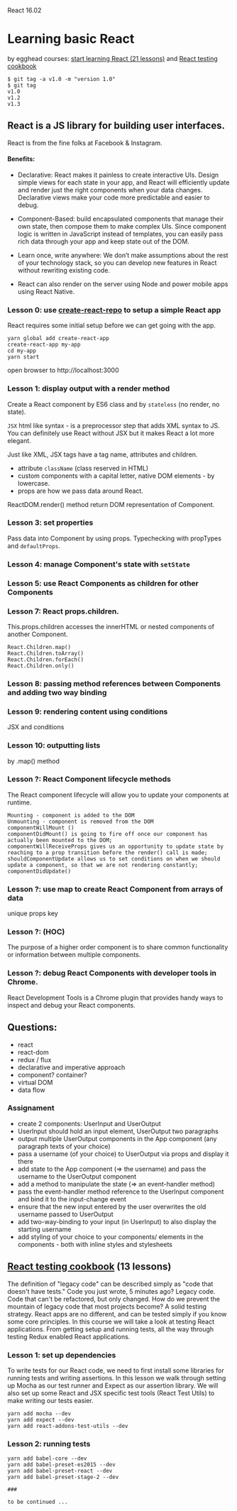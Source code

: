 React 16.02

# Learning basic React

by egghead courses: [start learning React (21 lessons)](https://egghead.io/courses/start-learning-react) and [React testing cookbook](https://egghead.io/courses/react-testing-cookbook)

```
$ git tag -a v1.0 -m "version 1.0"
$ git tag
v1.0
v1.2
v1.3
```

## React is a JS library for building user interfaces.
React is from the fine folks at Facebook & Instagram. 

#### Benefits:
* Declarative: React makes it painless to create interactive UIs. Design simple views for each state in your app, and React will efficiently update and render just the right components when your data changes.
Declarative views make your code more predictable and easier to debug.

* Component-Based:
build encapsulated components that manage their own state, then compose them to make complex UIs.
Since component logic is written in JavaScript instead of templates, you can easily pass rich data through your app and keep state out of the DOM.

* Learn once, write anywhere:
We don’t make assumptions about the rest of your technology stack, so you can develop new features in React without rewriting existing code.

*  React can also render on the server using Node and power mobile apps using React Native.


### Lesson 0: use [create-react-repo](https://github.com/facebookincubator/create-react-app) to setup a simple React app
React requires some initial setup before we can get going with the app.
```
yarn global add create-react-app
create-react-app my-app
cd my-app
yarn start
```

open browser to http://localhost:3000


### Lesson 1: display output with a render method
Create a React component by ES6 class and by `stateless` (no render, no state).

`JSX` html like syntax - is a preprocessor step that adds XML syntax to JS.
You can definitely use React without JSX but it makes React a lot more elegant.

Just like XML, JSX tags have a tag name, attributes and children.

* attribute `className` (class reserved in HTML)
* custom components with a capital letter, native DOM elements - by lowercase.
* props are how we pass data around React.

ReactDOM.render() method return DOM representation of Component.


### Lesson 3: set properties
Pass data into Component by using props. Typechecking with propTypes and `defaultProps`.


### Lesson 4: manage Component's state with `setState`

### Lesson 5: use React Components as children for other Components

### Lesson 7: React props.children.
This.props.children accesses the innerHTML or nested components of another Component. 
```
React.Children.map()
React.Children.toArray()
React.Children.forEach()
React.Children.only()
```

### Lesson 8: passing method references between Components and adding two way binding


### Lesson 9: rendering content using conditions
JSX and conditions


### Lesson 10: outputting lists
by .map() method

### Lesson ?: React Component lifecycle methods
The React component lifecycle will allow you to update your components at runtime.
```
Mounting - component is added to the DOM
Unmounting - component is removed from the DOM
componentWillMount () 
componentDidMount() is going to fire off once our component has actually been mounted to the DOM;
componentWillReceiveProps gives us an opportunity to update state by reaching to a prop transition before the render() call is made;
shouldComponentUpdate allows us to set conditions on when we should update a component, so that we are not rendering constantly;
componentDidUpdate() 
```

### Lesson ?: use map to create React Component from arrays of data
unique props key


### Lesson ?: (HOC)
The purpose of a higher order component is to share common functionality or information between multiple components.

### Lesson ?: debug React Components with developer tools in Chrome.
React Development Tools is a Chrome plugin that provides handy ways to inspect and debug your React components.


## Questions:
- react
- react-dom
- redux / flux
- declarative and imperative approach
- component? container?
- virtual DOM 
- data flow

### Assignament
* create 2 components: UserInput and UserOutput
* UserInput should hold an input element, UserOutput two paragraphs
* output multiple UserOutput components in the App component (any paragraph texts of your choice)
* pass a username (of your choice) to UserOutput via props and display it there
* add state to the App component (=> the username) and pass the username to the UserOutput component
* add a method to manipulate the state (=> an event-handler method)
* pass the event-handler method reference to the UserInput component and bind it to the input-change event
* ensure that the new input entered by the user overwrites the old username passed to UserOutput
* add two-way-binding to your input (in UserInput) to also display the starting username
* add styling of your choice to your components/ elements in the components - both with inline styles and stylesheets



## [React testing cookbook](https://egghead.io/courses/react-testing-cookbook) (13 lessons)

The definition of "legacy code" can be described simply as "code that doesn't have tests."
Code you just wrote, 5 minutes ago? Legacy code. Code that can't be refactored, but only changed.
How do we prevent the mountain of legacy code that most projects become?
A solid testing strategy.
React apps are no different, and can be tested simply if you know some core principles.
In this course we will take a look at testing React applications. From getting setup and running tests, all the way through testing Redux enabled React applications.


### Lesson 1: set up dependencies
To write tests for our React code, we need to first install some libraries for running tests and writing assertions.
In this lesson we walk through setting up Mocha as our test runner and Expect as our assertion library.
We will also set up some React and JSX specific test tools (React Test Utils) to make writing our tests easier.

```
yarn add mocha --dev
yarn add expect --dev
yarn add react-addons-test-utils --dev
```

### Lesson 2: running tests

```
yarn add babel-core --dev
yarn add babel-preset-es2015 --dev
yarn add babel-preset-react --dev
yarn add babel-preset-stage-2 --dev

###

to be continued ...
